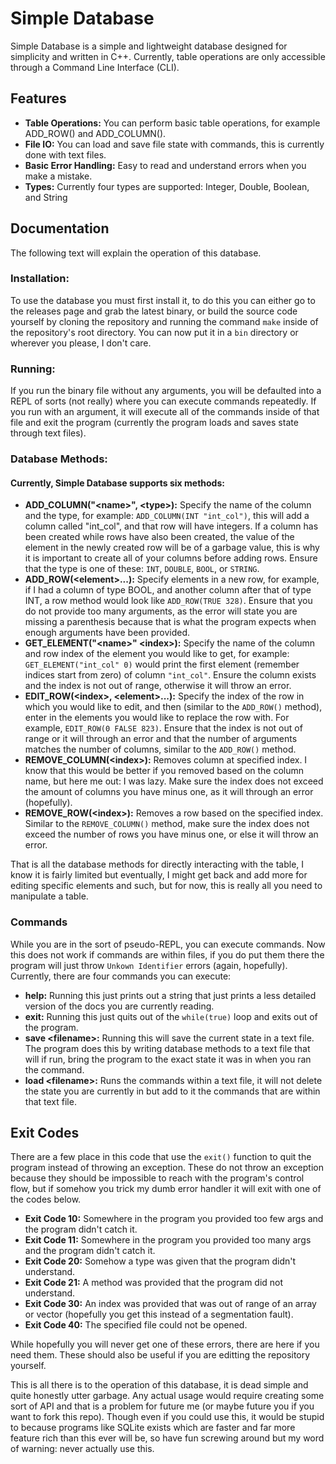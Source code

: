 # Simple Database
Simple Database is a simple and lightweight database designed for simplicity and written in C++. Currently, table operations are only accessible through a Command Line Interface (CLI).

## Features
- **Table Operations:** You can perform basic table operations, for example ADD_ROW() and ADD_COLUMN().
- **File IO:** You can load and save file state with commands, this is currently done with text files.
- **Basic Error Handling:** Easy to read and understand errors when you make a mistake.
- **Types:** Currently four types are supported: Integer, Double, Boolean, and String

## Documentation
The following text will explain the operation of this database.

### Installation:
To use the database you must first install it, to do this you can either go to the releases page and grab the latest binary, or build the source code yourself by cloning the repository and running the command `make` inside of the repository's root directory. You can now put it in a `bin` directory or wherever you please, I don't care.

### Running:
If you run the binary file without any arguments, you will be defaulted into a REPL of sorts (not really) where you can execute commands repeatedly. If you run with an argument, it will execute all of the commands inside of that file and exit the program (currently the program loads and saves state through text files).

### Database Methods:
#### Currently, Simple Database supports six methods: 

- **ADD_COLUMN("&lt;name&gt;", &lt;type&gt;):** Specify the name of the column and the type, for example: `ADD_COLUMN(INT "int_col")`, this will add a column called "int_col", and that row will have integers. If a column has been created while rows have also been created, the value of the element in the newly created row will be of a garbage value, this is why it is important to create all of your columns before adding rows. Ensure that the type is one of these: `INT`, `DOUBLE`, `BOOL`, or `STRING`.
- **ADD_ROW(&lt;element&gt;...):** Specify elements in a new row, for example, if I had a column of type BOOL, and another column after that of type INT, a row method would look like `ADD_ROW(TRUE 328)`. Ensure that you do not provide too many arguments, as the error will state you are missing a parenthesis because that is what the program expects when enough arguments have been provided.
- **GET_ELEMENT("&lt;name&gt;" &lt;index&gt;):** Specify the name of the column and row index of the element you would like to get, for example: `GET_ELEMENT("int_col" 0)` would print the first element (remember indices start from zero) of column `"int_col"`. Ensure the column exists and the index is not out of range, otherwise it will throw an error.
- **EDIT_ROW(&lt;index&gt;, &lt;element&gt;...):** Specify the index of the row in which you would like to edit, and then (similar to the `ADD_ROW()` method), enter in the elements you would like to replace the row with. For example, `EDIT_ROW(0 FALSE 823)`. Ensure that the index is not out of range or it will through an error and that the number of arguments matches the number of columns, similar to the `ADD_ROW()` method.
- **REMOVE_COLUMN(&lt;index&gt;):** Removes column at specified index. I know that this would be better if you removed based on the column name, but here me out: I was lazy. Make sure the index does not exceed the amount of columns you have minus one, as it will through an error (hopefully). 
- **REMOVE_ROW(&lt;index&gt;):** Removes a row based on the specified index. Similar to the `REMOVE_COLUMN()` method, make sure the index does not exceed the number of rows you have minus one, or else it will throw an error.

That is all the database methods for directly interacting with the table, I know it is fairly limited but eventually, I might get back and add more for editing specific elements and such, but for now, this is really all you need to manipulate a table.

### Commands

While you are in the sort of pseudo-REPL, you can execute commands. Now this does not work if commands are within files, if you do put them there the program will just throw `Unkown Identifier` errors (again, hopefully). Currently, there are four commands you can execute:

- **help:** Running this just prints out a string that just prints a less detailed version of the docs you are currently reading.
- **exit:** Running this just quits out of the `while(true)` loop and exits out of the program.
- **save &lt;filename&gt;:** Running this will save the current state in a text file. The program does this by writing database methods to a text file that will if run, bring the program to the exact state it was in when you ran the command.
- **load &lt;filename&gt;:** Runs the commands within a text file, it will not delete the state you are currently in but add to it the commands that are within that text file.

## Exit Codes
There are a few place in this code that use the `exit()` function to quit the program instead of throwing an exception. These do not throw an exception because they should be impossible to reach with the program's control flow, but if somehow you trick my dumb error handler it will exit with one of the codes below.

- **Exit Code 10:** Somewhere in the program you provided too few args and the program didn't catch it.
- **Exit Code 11:** Somewhere in the program you provided too many args and the program didn't catch it.
- **Exit Code 20:** Somehow a type was given that the program didn't understand.
- **Exit Code 21:** A method was provided that the program did not understand.
- **Exit Code 30:** An index was provided that was out of range of an array or vector (hopefully you get this instead of a segmentation fault).
- **Exit Code 40:** The specified file could not be opened.

While hopefully you will never get one of these errors, there are here if you need them. These should also be useful if you are editting the repository yourself.

This is all there is to the operation of this database, it is dead simple and quite honestly utter garbage. Any actual usage would require creating some sort of API and that is a problem for future me (or maybe future you if you want to fork this repo). Though even if you could use this, it would be stupid to because programs like SQLite exists which are faster and far more feature rich than this ever will be, so have fun screwing around but my word of warning: never actually use this.